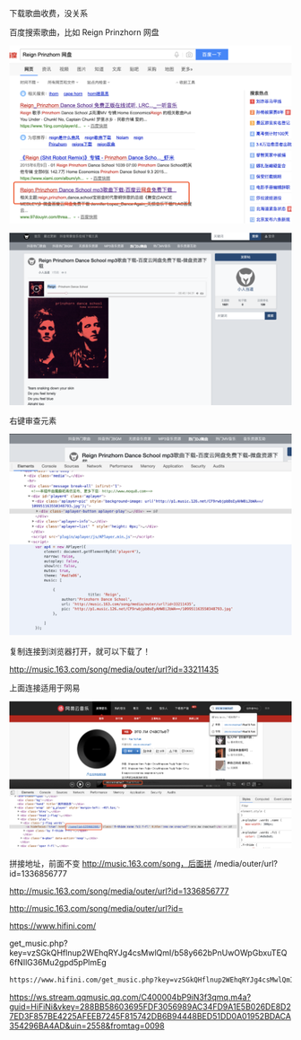 下载歌曲收费，没关系

百度搜索歌曲，比如 Reign Prinzhorn 网盘

![image-20200228200655518](下载收费歌曲/image-20200228200655518.png)

![image-20200228200709130](下载收费歌曲/image-20200228200709130.png)

右键审查元素

![image-20200228200732337](下载收费歌曲/image-20200228200732337.png)

复制连接到浏览器打开，就可以下载了！

http://music.163.com/song/media/outer/url?id=33211435

上面连接适用于网易

![image-20200228202924758](下载收费歌曲/image-20200228202924758.png)



拼接地址，前面不变  http://music.163.com/song，后面拼  /media/outer/url?id=1336856777

http://music.163.com/song/media/outer/url?id=1336856777

http://music.163.com/song/media/outer/url?id=



https://www.hifini.com/

get_music.php?key=vzSGkQHflnup2WEhqRYJg4csMwlQmI/b58y662bPnUwOWpGbxuTEQ6fNIlG36Mu2gpd5pPlmEg

```sh
https://www.hifini.com/get_music.php?key=vzSGkQHflnup2WEhqRYJg4csMwlQmI/b58y662bPnUwOWpGbxuTEQ6fNIlG36Mu2gpd5pPlmEg
```





https://ws.stream.qqmusic.qq.com/C400004bP9iN3f3qmq.m4a?guid=HiFiNi&vkey=288BB58603695FDF3056989AC34FD9A1E5B026DE8D27ED3F857BE4225AFEEB7245F815742DB6B94448BED51DD0A01952BDACA354296BA4AD&uin=2558&fromtag=0098
